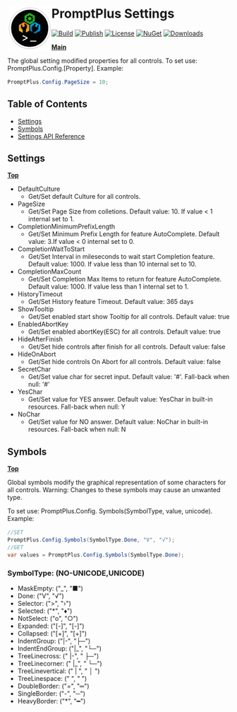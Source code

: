 ﻿# <img align="left" width="100" height="100" src="./images/icon.png">PromptPlus Settings

[![Build](https://github.com/FRACerqueira/PromptPlus/workflows/Build/badge.svg)](https://github.com/FRACerqueira/PromptPlus/actions/workflows/build.yml)
[![Publish](https://github.com/FRACerqueira/PromptPlus/actions/workflows/publish.yml/badge.svg)](https://github.com/FRACerqueira/PromptPlus/actions/workflows/publish.yml)
[![License](https://img.shields.io/badge/License-MIT-yellow.svg)](https://github.com/FRACerqueira/PromptPlus/blob/master/LICENSE)
[![NuGet](https://img.shields.io/nuget/v/PromptPlus)](https://www.nuget.org/packages/PromptPlus/)
[![Downloads](https://img.shields.io/nuget/dt/PromptPlus)](https://www.nuget.org/packages/PromptPlus/)

[**Main**](index.md#table-of-contents)  

The global setting modified  properties for all controls.  To set use: PromptPlus.Config.[Property]. Example:

```csharp
PromptPlus.Config.PageSize = 10;
```

## Table of Contents

- [Settings](#settings)
- [Symbols](#symbols)
- [Settings API Reference](./apis/pplus.controls.config.md)

## Settings
[**Top**](#promptplus-settings)

- DefaultCulture
	- Get/Set default Culture for all controls.
- PageSize
	- Get/Set Page Size from colletions. Default value: 10. If value < 1 internal set to 1.
- CompletionMinimumPrefixLength
	- Get/Set Minimum Prefix Length for feature AutoComplete. Default value: 3.If value < 0 internal set to 0.
- CompletionWaitToStart
	- Get/Set Interval in mileseconds to wait start Completion feature. Default value: 1000. If value less than 10 internal set to 10.
- CompletionMaxCount
	- Get/Set Completion Max Items to return for feature AutoComplete. Default value: 1000. If value  less than 1 internal set to 1.
- HistoryTimeout
	- Get/Set History feature Timeout. Default value: 365 days
- ShowTooltip
	- Get/Set enabled start show Tooltip for all controls. Default value: true
- EnabledAbortKey
	- Get/Set enabled abortKey(ESC) for all controls. Default value: true
- HideAfterFinish
	- Get/Set hide controls after finish for all controls. Default value: false 
- HideOnAbort
	- Get/Set hide controls On Abort for all controls. Default value: false 
- SecretChar
	- Get/Set value char for secret input. Default value: '#'.  Fall-back when null: '#' 
- YesChar
	- Get/Set value for YES answer. Default value: YesChar in built-in resources.  Fall-back when null: Y
- NoChar
	- Get/Set value for NO answer. Default value: NoChar in built-in resources.  Fall-back when null: N

## Symbols
[**Top**](#promptplus-settings)

Global symbols modify the graphical representation of some characters for all controls. Warning: Changes to these symbols may cause an unwanted type.

To set use: PromptPlus.Config. Symbols(SymbolType, value, unicode). Example:

```csharp
//SET
PromptPlus.Config.Symbols(SymbolType.Done, "V", "√");
//GET
var values = PromptPlus.Config.Symbols(SymbolType.Done);
```

### SymbolType: (NO-UNICODE,UNICODE)

- MaskEmpty: ("_", "■")
- Done: ("V", "√")
- Selector: (">", "›")
- Selected: ("*", "♦")
- NotSelect: ("o", "○")
- Expanded: ("[-]", "[-]")
- Collapsed: ("[+]", "[+]")
- IndentGroup: ("|-", "├─")
- IndentEndGroup: ("|_", "└─")
- TreeLinecross: (" |-", " ├─")
- TreeLinecorner: (" |_", " └─")
- TreeLinevertical: (" | ", " │ ")
- TreeLinespace: ("   ", "   ")
- DoubleBorder: ("=", "═")
- SingleBorder: ("-", "─")
- HeavyBorder: ("*", "━")
